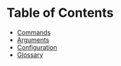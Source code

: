 # Table of Contents
- [Commands](commands.md)
- [Arguments](args.md)
- [Configuration](configuration.md)
- [Glossary](glossary.md)
